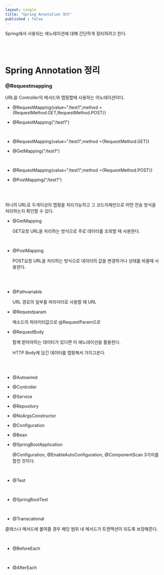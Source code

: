 ```yaml
---
layout: single
title: "Spring Annotation 정리"
published : false
---
```


Spring에서 사용되는 에노테이션에 대해 간단하게 정리하려고 한다.

<br/>
<br/>

# Spring Annotation 정리

### @Requestmapping

  URL을 Controller의 메서드와 맵핑할때 사용하는 어노테이션이다.

- @RequestMapping(value="/test1",method ={RequestMethod.GET,RequestMethod.POST})
  
- @RequestMapping("/test1")


<br/>

- @RequestMapping(value="/test1",method ={RequestMethod.GET})

- @GetMapping("/test1")

<br/>

- @RequestMapping(value="/test1",method ={RequestMethod.POST})

- @PostMapping("/test1")


<br/>
<br/>

  하나의 URL로 두개이상의 맵핑을 처리가능하고 그 코드자체만으로 어떤 전송 방식을 처리하는지 확인할 수 있다.

- @GetMapping
  
  GET요청 URL을 처리하는 방식으로 주로 데이터를 조회할 때 사용한다.

<br/>

- @PostMapping

  POST요청 URL을 처리하는 방식으로 데이터의 값을 변경하거나 상태를 바꿀때 사용한다.

<br/>
<br/>
  

- @Pathvariable

  URL 경로의 일부를 파라미터로 사용할 때 URL  

- @Requestparam

    메소드의 파라미터값으로 @RequestParam으로

- @RequestBody

  함께 받아야하는 데이터가 있다면 이 에노테이션을 활용한다.
  
  HTTP Body에 담긴 데이터를 맵핑해서 가지고온다.


<br/>
<br/>




- @Autowired

- @Controller

- @Service

- @Repository

- @NoArgsConstructor

- @Configuration

- @Bean

- @SpringBootApplication

  @Configuration, @EnableAutoConfiguration, @ComponentScan 3가지를 합친 것이다.

<br/>

- @Test

<br/>

- @SpringBootTest

<br/>

- @Transcational

클래스나 메서드에 붙여줄 경우 해당 범위 내 메서드가 트랜잭션이 되도록 보장해준다.


<br/>

- @BeforeEach

<br/>

- @AfterEach


